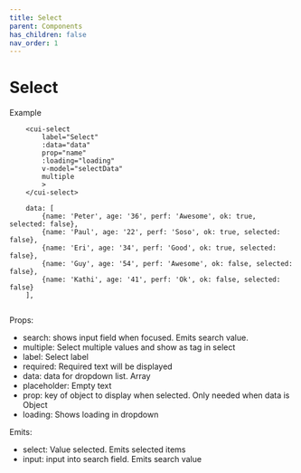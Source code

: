 ```yaml
---
title: Select
parent: Components
has_children: false
nav_order: 1
---
```


# Select

Example
```
    <cui-select 
        label="Select"
        :data="data"
        prop="name"
        :loading="loading"
        v-model="selectData"
        multiple
        >
    </cui-select>

    data: [
        {name: 'Peter', age: '36', perf: 'Awesome', ok: true, selected: false},
        {name: 'Paul', age: '22', perf: 'Soso', ok: true, selected: false},
        {name: 'Eri', age: '34', perf: 'Good', ok: true, selected: false},
        {name: 'Guy', age: '54', perf: 'Awesome', ok: false, selected: false},
        {name: 'Kathi', age: '41', perf: 'Ok', ok: false, selected: false}
    ],


```
Props:

- search: shows input field when focused. Emits search value.
- multiple: Select multiple values and show as tag in select
- label: Select label
- required: Required text will be displayed
- data: data for dropdown list. Array
- placeholder: Empty text
- prop: key of object to display when selected. Only needed when data is Object
- loading: Shows loading in dropdown

Emits:

- select: Value selected. Emits selected items
- input: input into search field. Emits search value